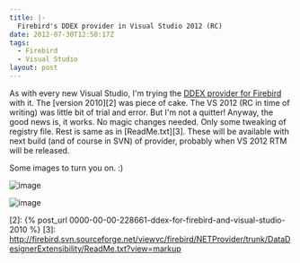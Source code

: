 ```yaml
---
title: |-
  Firebird's DDEX provider in Visual Studio 2012 (RC)
date: 2012-07-30T12:50:17Z
tags:
  - Firebird
  - Visual Studio
layout: post
---
```

As with every new Visual Studio, I'm trying the [DDEX provider for Firebird][1] with it. The [version 2010][2] was piece of cake. The VS 2012 (RC in time of writing) was little bit of trial and error. But I'm not a quitter! Anyway, the good news is, it works. No magic changes needed. Only some tweaking of registry file. Rest is same as in [ReadMe.txt][3]. These will be available with next build (and of course in SVN) of provider, probably when VS 2012 RTM will be released.

Some images to turn you on. :)

![image](/i/232973/ddex_fb_vs2012_1.png)

![image](/i/232973/ddex_fb_vs2012_2.png)

[1]: http://www.firebirdsql.org/en/net-provider/
[2]: {% post_url 0000-00-00-228661-ddex-for-firebird-and-visual-studio-2010 %}
[3]: http://firebird.svn.sourceforge.net/viewvc/firebird/NETProvider/trunk/DataDesignerExtensibility/ReadMe.txt?view=markup
